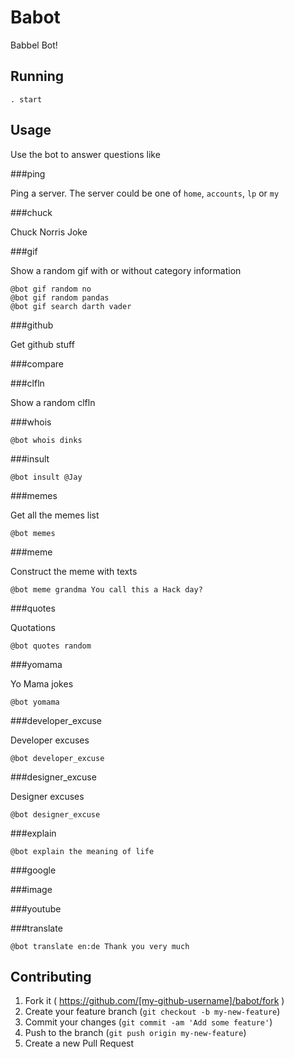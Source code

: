 # Babot

Babbel Bot!

## Running

	. start

## Usage

Use the bot to answer questions like

###ping

Ping a server. The server could be one of `home`, `accounts`, `lp` or `my`

###chuck

Chuck Norris Joke

###gif

Show a random gif with or without category information

	@bot gif random no
	@bot gif random pandas
	@bot gif search darth vader

###github

Get github stuff

###compare

###clfln

Show a random clfln

###whois

	@bot whois dinks

###insult

	@bot insult @Jay

###memes

Get all the memes list

	@bot memes

###meme

Construct the meme with texts

	@bot meme grandma You call this a Hack day?

###quotes

Quotations

	@bot quotes random

###yomama

Yo Mama jokes

	@bot yomama

###developer_excuse

Developer excuses

	@bot developer_excuse

###designer_excuse

Designer excuses

	@bot designer_excuse

###explain

	@bot explain the meaning of life

###google

###image

###youtube

###translate

	@bot translate en:de Thank you very much

## Contributing

1. Fork it ( https://github.com/[my-github-username]/babot/fork )
2. Create your feature branch (`git checkout -b my-new-feature`)
3. Commit your changes (`git commit -am 'Add some feature'`)
4. Push to the branch (`git push origin my-new-feature`)
5. Create a new Pull Request
